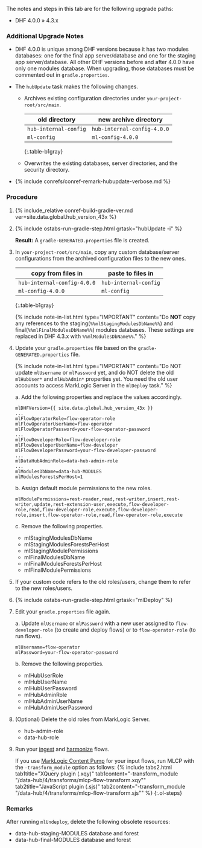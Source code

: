 <div id="DHF400to43x" class="tabcontent" markdown="1">

The notes and steps in this tab are for the following upgrade paths:
- DHF 4.0.0 » 4.3.x


### Additional Upgrade Notes

- DHF 4.0.0 is unique among DHF versions because it has two modules databases: one for the final app server/database and one for the staging app server/database. All other DHF versions before and after 4.0.0 have only one modules database. When upgrading, those databases must be commented out in `gradle.properties`.

- The `hubUpdate` task makes the following changes.

    - Archives existing configuration directories under `your-project-root/src/main`.

      | old directory | new archive directory |
      |---|---|
      | `hub-internal-config` | `hub-internal-config-4.0.0` |
      | `ml-config` | `ml-config-4.0.0` |
      {:.table-b1gray}

    - Overwrites the existing databases, server directories, and the security directory.

- {% include conrefs/conref-remark-hubupdate-verbose.md %}


### Procedure

1. {% include_relative conref-build-gradle-ver.md ver=site.data.global.hub_version_43x %}

1. {% include ostabs-run-gradle-step.html grtask="hubUpdate -i" %}

      **Result:** A `gradle-GENERATED.properties` file is created.

1. In `your-project-root/src/main`, copy any custom database/server configurations from the archived configuration files to the new ones.

    | copy from files in | paste to files in |
    |---|---|
    | `hub-internal-config-4.0.0` | `hub-internal-config` |
    | `ml-config-4.0.0` | `ml-config` |
    {:.table-b1gray}

    {% include note-in-list.html type="IMPORTANT" content="Do **NOT** copy any references to the staging(`%%mlStagingModulesDbName%%`) and final(`%%mlFinalModulesDbName%%`) modules databases. These settings are replaced in DHF 4.3.x with `%%mlModulesDbName%%`." %}

1. Update your `gradle.properties` file based on the `gradle-GENERATED.properties` file.

    {% include note-in-list.html type="IMPORTANT" content="Do NOT update `mlUsername` or `mlPassword` yet, and do NOT delete the old `mlHubUser*` and `mlHubAdmin*` properties yet. You need the old user accounts to access MarkLogic Server in the `mlDeploy` task." %}

    a. Add the following properties and replace the values accordingly.

      ```
      mlDHFVersion={{ site.data.global.hub_version_43x }}
      ...
      mlFlowOperatorRole=flow-operator-role
      mlFlowOperatorUserName=flow-operator
      mlFlowOperatorPassword=your-flow-operator-password
      ...
      mlFlowDeveloperRole=flow-developer-role
      mlFlowDeveloperUserName=flow-developer
      mlFlowDeveloperPassword=your-flow-developer-password
      ...
      mlDataHubAdminRole=data-hub-admin-role
      ...
      mlModulesDbName=data-hub-MODULES
      mlModulesForestsPerHost=1
      ```

    b. Assign default module permissions to the new roles.

      ```
      mlModulePermissions=rest-reader,read,rest-writer,insert,rest-writer,update,rest-extension-user,execute,flow-developer-role,read,flow-developer-role,execute,flow-developer-role,insert,flow-operator-role,read,flow-operator-role,execute
      ```

    c. Remove the following properties.

      - mlStagingModulesDbName
      - mlStagingModulesForestsPerHost
      - mlStagingModulePermissions
      - mlFinalModulesDbName
      - mlFinalModulesForestsPerHost
      - mlFinalModulePermissions

1. If your custom code refers to the old roles/users, change them to refer to the new roles/users.

1. {% include ostabs-run-gradle-step.html grtask="mlDeploy" %}

1. Edit your `gradle.properties` file again.

    a. Update `mlUsername` or `mlPassword` with a new user assigned to `flow-developer-role` (to create and deploy flows) or to `flow-operator-role` (to run flows).

      ```
      mlUsername=flow-operator
      mlPassword=your-flow-operator-password
      ```

    b. Remove the following properties.

      - mlHubUserRole
      - mlHubUserName
      - mlHubUserPassword
      - mlHubAdminRole
      - mlHubAdminUserName
      - mlHubAdminUserPassword

1. (Optional) Delete the old roles from MarkLogic Server.

      - hub-admin-role
      - data-hub-role

1. Run your [ingest]({{site.baseurl}}/ingest/) and [harmonize]({{site.baseurl}}/harmonize/) flows.

    If you use [MarkLogic Content Pump](https://docs.marklogic.com/guide/mlcp) for your input flows, run MLCP with the `-transform_module` option as follows:
      {% include tabs2.html
        tab1title="XQuery plugin (.xqy)"
        tab1content="-transform_module \"/data-hub/4/transforms/mlcp-flow-transform.xqy\""
        tab2title="JavaScript plugin (.sjs)"
        tab2content="-transform_module \"/data-hub/4/transforms/mlcp-flow-transform.sjs\""
      %}
{:.ol-steps}


### Remarks

After running `mlUndeploy`, delete the following obsolete resources:
- data-hub-staging-MODULES database and forest
- data-hub-final-MODULES database and forest
</div>
